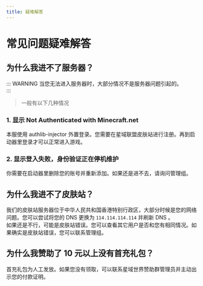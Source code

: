 ```yaml
---
title: 疑难解答
---
```

# 常见问题疑难解答

## 为什么我进不了服务器？
::: WARNING 当您无法进入服务器时，大部分情况不是服务器问题引起的。  
:::
> 一般有以下几种情况
### 1. 显示 Not Authenticated with Minecraft.net
本服使用 authlib-injector 外置登录。您需要在星域联盟皮肤站进行注册。再到启动器里登录才可以正常进入游戏。

### 2. 显示登入失败，身份验证正在停机维护
你需要在启动器里删除您的账号并重新添加。如果还是进不去，请询问管理组。

## 为什么我进不了皮肤站？

我们的皮肤站服务器位于中华人民共和国香港特别行政区，大部分时候是您的网络问题。您可以尝试将您的 DNS 更换为 ``` 114.114.114.114 ``` 并刷新 DNS 。  
如果还是不行，可能是皮肤站错误。您可以查看其它用户是否和您有相同情况。如果确实是皮肤站错误，您可以联系管理组。

## 为什么我赞助了 10 元以上没有首充礼包？

首充礼包为人工发放。如果您没有领取，可以联系星域世界赞助群管理员并主动出示您的付款证明。
